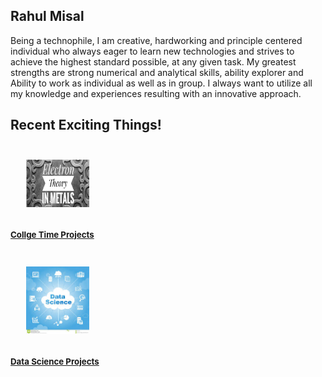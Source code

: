 
<head>
	<meta charset="UTF-8">
	<link rel="stylesheet" href="styles.css">
	<title>HTML5 Tutorial</title>
	<script src="excanvas.js"></script>
</head>
    <h2>Rahul Misal</h2>
<body>
  <style type="text/css">
   .connect-icon{text-align: right;}
   .connect-icon a{
     margin-top: 15%;
     margin-left: 10px;}
   .connect-icon a:hover{opacity: 0.5;transition: all 0.5s ease;}
  .connect-icon a.behance{margin-top: -10px;}
   .arrowbob {
   z-index: 0;
   position: relative;
   -webkit-box-shadow: 0px 10px 43px -14px rgba(0, 0, 0, 0.25);
   -moz-box-shadow: 0px 10px 43px -14px rgba(0, 0, 0, 0.25);
   box-shadow: 0px 10px 43px -14px black;
   margin: auto;
   margin-top: 320px;
   bottom: 10px;
   width: 24px;
   height: 24px;
   background-image: url(data:rahulmisal27.github.io/PSFix_20180625_065903.jpeg;base64,);
   background-size: contain;
   background-repeat: no-repeat; }
 </style>
  <p>
    Being a technophile, I am creative, hardworking and principle centered individual who always
    eager to learn new technologies and strives to achieve the highest standard possible, at any
    given task. My greatest strengths are strong numerical and analytical skills, ability explorer and
    Ability to work as individual as well as in group. I always want to utilize all my knowledge and
    experiences resulting with an innovative approach.  </p>
    <div class="container">
        <div class="col-sm-10 col-sm-offset-1" id="indexwrapper">



<h2>Recent Exciting Things!</h2>

<a href="/Projects.html">
<div class="post">
<img style="width:20%; height: 20%; margin-left: 5%; margin-top: 5%; margin-bottom: 5%;" src="/projects.png">
<h4 style="margin-top:8px; font-size:95%;">Collge Time Projects</h4>
</div>
</a>

<a href="https://www.kaggle.com/rdmisal/world-data-analysis">
<div class="post">
<img style="width:20%; height: 20%; margin-left: 5%; margin-top: 5%; margin-bottom: 5%;" src="/download.jpeg">
<h4 style="margin-top:8px; font-size:95%;">Data Science Projects</h4>
</div>
</a>

</body>
</html>

